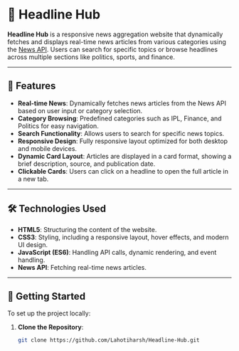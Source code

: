 # 📰 Headline Hub

**Headline Hub** is a responsive news aggregation website that dynamically fetches and displays real-time news articles from various categories using the [News API](https://newsapi.org/). Users can search for specific topics or browse headlines across multiple sections like politics, sports, and finance.

---

## 🌟 Features

- **Real-time News**: Dynamically fetches news articles from the News API based on user input or category selection.
- **Category Browsing**: Predefined categories such as IPL, Finance, and Politics for easy navigation.
- **Search Functionality**: Allows users to search for specific news topics.
- **Responsive Design**: Fully responsive layout optimized for both desktop and mobile devices.
- **Dynamic Card Layout**: Articles are displayed in a card format, showing a brief description, source, and publication date.
- **Clickable Cards**: Users can click on a headline to open the full article in a new tab.

---

## 🛠️ Technologies Used

- **HTML5**: Structuring the content of the website.
- **CSS3**: Styling, including a responsive layout, hover effects, and modern UI design.
- **JavaScript (ES6)**: Handling API calls, dynamic rendering, and event handling.
- **News API**: Fetching real-time news articles.

---

## 🚀 Getting Started

To set up the project locally:

1. **Clone the Repository**:
   ```bash
   git clone https://github.com/Lahotiharsh/Headline-Hub.git
